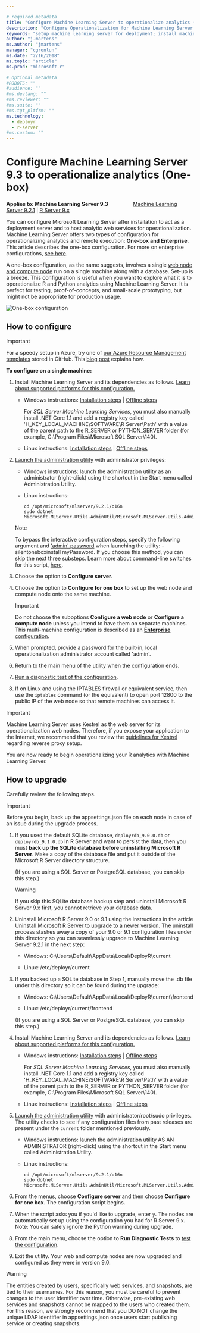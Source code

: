 ```yaml
---

# required metadata
title: "Configure Machine Learning Server to operationalize analytics (one-box)"
description: "Configure Operationalization for Machine Learning Server 9.3 "
keywords: "setup machine learning server for deployment; install machine learning server for deploying"
author: "j-martens"
ms.author: "jmartens"
manager: "cgronlun"
ms.date: "2/16/2018"
ms.topic: "article"
ms.prod: "microsoft-r"

# optional metadata
#ROBOTS: ""
#audience: ""
#ms.devlang: ""
#ms.reviewer: ""
#ms.suite: ""
#ms.tgt_pltfrm: ""
ms.technology:
  - deployr
  - r-server
#ms.custom: ""
---
```


# Configure Machine Learning Server 9.3 to operationalize analytics (One-box)

**Applies to: Machine Learning Server 9.3** &nbsp;&nbsp;&nbsp;&nbsp;&nbsp;&nbsp;&nbsp;&nbsp;&nbsp;&nbsp;&nbsp;&nbsp;&nbsp;&nbsp;&nbsp;&nbsp;[Machine Learning Server 9.2.1](../install/configure-machine-learning-server-one-box-9-2.md) | [R Server 9.x](../install/operationalize-r-server-one-box-config.md)

You can configure Microsoft Learning Server after installation to act as a deployment server and to host analytic web services for operationalization. Machine Learning Server offers two types of configuration for operationalizing analytics and remote execution: **One-box and Enterprise**. This article describes the one-box configuration. For more on enterprise configurations, [see here](configure-machine-learning-server-enterprise.md).

A one-box configuration, as the name suggests, involves a single [web node and compute node](../operationalize/configure-start-for-administrators.md#configure-server-for-operationalization) run on a single machine along with a database. Set-up is a breeze. This configuration is useful when you want to explore what it is to operationalize R and Python analytics using Machine Learning Server. It is perfect for testing, proof-of-concepts, and small-scale prototyping, but might not be appropriate for production usage. 

![One-box configuration](./media/configure-machine-learning-server-one-box/setup-onebox.png)


<a name="onebox"></a>

## How to configure

>[!Important]
>For a speedy setup in Azure, try one of [our Azure Resource Management templates](https://github.com/Microsoft/microsoft-r/tree/master/mlserver-arm-templates) stored in GitHub. This [blog post](https://blogs.msdn.microsoft.com/rserver/2017/05/14/configuring-r-server-to-operationalize-analytics-using-arm-templates/) explains how. 

**To configure on a single machine:**

1. Install Machine Learning Server and its dependencies as follows. [Learn about supported platforms for this configuration.](../operationalize/configure-start-for-administrators.md#supported-platforms)

   + Windows instructions: [Installation steps](../install/machine-learning-server-windows-install.md) | [Offline steps](../install/machine-learning-server-windows-offline.md)
      
     For _SQL Server Machine Learning Services_, you must also manually install .NET Core 1.1 and add a registry key called 'H_KEY_LOCAL_MACHINE\SOFTWARE\R Server\Path' with a value of the parent path to the R\_SERVER or PYTHON\_SERVER folder (for example, C:\Program Files\Microsoft SQL Server\140\).

   + Linux instructions: [Installation steps](../install/machine-learning-server-linux-install.md) | [Offline steps](../install/machine-learning-server-linux-offline.md)

1. [Launch the administration utility](../operationalize/configure-use-admin-utility.md#launch) with administrator privileges:
   
   + Windows instructions: launch the administration utility as an administrator (right-click) using the shortcut in the Start menu called Administration Utility.

   + Linux instructions:  
     ```
     cd /opt/microsoft/mlserver/9.2.1/o16n
     sudo dotnet Microsoft.MLServer.Utils.AdminUtil/Microsoft.MLServer.Utils.AdminUtil.dll
     ```

   >[!NOTE]
   >To bypass the interactive configuration steps, specify the following argument and ['admin' password](../deployr/../operationalize/configure-authentication.md#local) when launching the utility:
   >-silentoneboxinstall myPassword.
   >If you choose this method, you can skip the next three substeps. Learn more about command-line switches for this script, [here](../operationalize/configure-admin-cli-launch.md#switch).

1. Choose the option to **Configure server**.

1. Choose the option to **Configure for one box** to set up the web node and compute node onto the same machine.

   >[!IMPORTANT]
   > Do not choose the suboptions **Configure a web node** or **Configure a compute node** unless you intend to have them on separate machines. This multi-machine configuration is described as an [**Enterprise** configuration](configure-machine-learning-server-enterprise.md).

1. When prompted, provide a password for the built-in, local operationalization administrator account called 'admin'.

1. Return to the main menu of the utility when the configuration ends.

1. [Run a diagnostic test of the configuration](../operationalize/configure-run-diagnostics.md).

1. If on Linux and using the IPTABLES firewall or equivalent service, then use the `iptables` command (or the equivalent) to open port 12800 to the public IP of the web node so that remote machines can access it.

>[!Important]
>Machine Learning Server uses Kestrel as the web server for its operationalization web nodes. Therefore, if you expose your application to the Internet, we recommend that you review the [guidelines for Kestrel](https://docs.microsoft.com/en-us/aspnet/core/fundamentals/servers/kestrel) regarding reverse proxy setup.

You are now ready to begin operationalizing your R analytics with Machine Learning Server.



## How to upgrade 

Carefully review the following steps.

>[!IMPORTANT]
>Before you begin, back up the appsettings.json file on each node in case of an issue during the upgrade process.

1. If you used the default SQLite database, `deployrdb_9.0.0.db` or `deployrdb_9.1.0.db` in R Server and want to persist the data, then you must **back up the SQLite database before uninstalling Microsoft R Server**. Make a copy of the database file and put it outside of the Microsoft R Server directory structure. 

   (If you are using a SQL Server or PostgreSQL database, you can skip this step.)

   >[!Warning]
   >If you skip this SQLite database backup step and uninstall Microsoft R Server 9.x first, you cannot retrieve your database data.

1. Uninstall Microsoft R Server 9.0 or 9.1 using the instructions in the article [Uninstall Microsoft R Server to upgrade to a newer version](../install/r-server-install-uninstall-upgrade.md). The uninstall process stashes away a copy of your 9.0 or 9.1 configuration files under this directory so you can seamlessly upgrade to Machine Learning Server 9.2.1 in the next step:
   
   + Windows: C:\Users\Default\AppData\Local\DeployR\current

   + Linux: /etc/deployr/current

1. If you backed up a SQLite database in Step 1, manually move the .db file under this directory so it can be found during the upgrade:
   + Windows: C:\Users\Default\AppData\Local\DeployR\current\frontend

   + Linux: /etc/deployr/current/frontend

   (If you are using a SQL Server or PostgreSQL database, you can skip this step.)

1. Install Machine Learning Server and its dependencies as follows. [Learn about supported platforms for this configuration.](../operationalize/configure-start-for-administrators.md#supported-platforms)

   + Windows instructions: [Installation steps](../install/machine-learning-server-windows-install.md) | [Offline steps](../install/machine-learning-server-windows-offline.md)
      
     For _SQL Server Machine Learning Services_, you must also manually install .NET Core 1.1 and add a registry key called 'H_KEY_LOCAL_MACHINE\SOFTWARE\R Server\Path' with a value of the parent path to the R\_SERVER or PYTHON\_SERVER folder (for example, C:\Program Files\Microsoft SQL Server\140\).

   + Linux instructions: [Installation steps](../install/machine-learning-server-linux-install.md) | [Offline steps](../install/machine-learning-server-linux-offline.md)

1. [Launch the administration utility](../operationalize/configure-use-admin-utility.md#launch) with administrator/root/sudo privileges. The utility checks to see if any configuration files from past releases are present under the `current` folder mentioned previously.

   + Windows instructions: launch the administration utility AS AN ADMINISTRATOR (right-click) using the shortcut in the Start menu called Administration Utility.

   + Linux instructions:  
     ```
     cd /opt/microsoft/mlserver/9.2.1/o16n
     sudo dotnet Microsoft.MLServer.Utils.AdminUtil/Microsoft.MLServer.Utils.AdminUtil.dll
     ```

1. From the menus, choose **Configure server** and then choose **Configure for one box**. The configuration script begins.

1. When the script asks you if you'd like to upgrade, enter `y`. The nodes are automatically set up using the configuration you had for R Server 9.x. Note: You can safely ignore the Python warning during upgrade.

1. From the main menu, choose the option to **Run Diagnostic Tests** to [test the configuration](../operationalize/configure-run-diagnostics.md).

1. Exit the utility. Your web and compute nodes are now upgraded and configured as they were in version 9.0.

>[!WARNING]
>The entities created by users, specifically web services, and [snapshots](../r/how-to-execute-code-remotely.md#snapshot), are tied to their usernames. For this reason, you must be careful to prevent changes to the user identifier over time. Otherwise, pre-existing web services and snapshots cannot be mapped to the users who created them. For this reason, we strongly recommend that you DO NOT change the unique LDAP identifier in appsettings.json once users start publishing service or creating snapshots. 